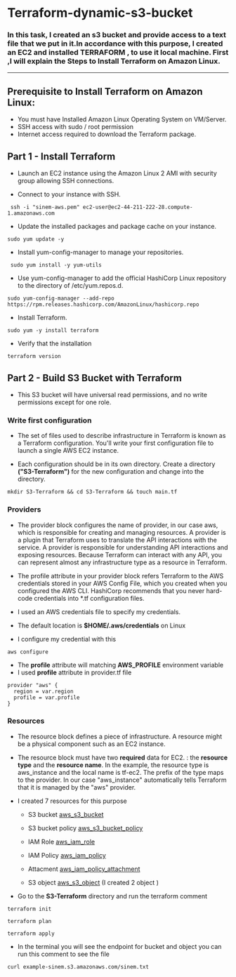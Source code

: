 # Terraform-dynamic-s3-bucket
### In this task, I created an **s3 bucket** and provide access to a text file  that we put in it.In accordance with this purpose, I created an EC2 and installed **TERRAFORM** , to use it local machine. First ,I will explain the Steps to Install Terraform on Amazon Linux.
------

## Prerequisite to Install Terraform on Amazon Linux:

- You must have Installed Amazon Linux Operating System on VM/Server.
- SSH access with sudo / root permission
- Internet access required to download the Terraform package.

## Part 1 - Install Terraform
- Launch an EC2 instance using the Amazon Linux 2 AMI with security group allowing SSH connections.

 - Connect to your instance with SSH.
```
 ssh -i "sinem-aws.pem" ec2-user@ec2-44-211-222-28.compute-1.amazonaws.com 
 ```
 - Update the installed packages and package cache on your instance.

 ```
 sudo yum update -y
 ```
 - Install yum-config-manager to manage your repositories.
 ```
  sudo yum install -y yum-utils
  ```
 - Use yum-config-manager to add the official HashiCorp Linux repository to the directory of /etc/yum.repos.d.
 ```
 sudo yum-config-manager --add-repo https://rpm.releases.hashicorp.com/AmazonLinux/hashicorp.repo
 ```
 - Install Terraform.
 ```
 sudo yum -y install terraform
 ```
 - Verify that the installation
 ```
 terraform version
 ```

## Part 2 - Build S3 Bucket with Terraform 

- This S3 bucket will have universal read permissions, and no write permissions except for one role.
### Write first configuration
- The set of files used to describe infrastructure in Terraform is known as a Terraform configuration. You'll write your 
first configuration file to launch a single AWS EC2 instance.

- Each configuration should be in its own directory. Create a directory **("S3-Terraform")** for the new configuration and 
change into the directory.
```
mkdir S3-Terraform && cd S3-Terraform && touch main.tf
```
### Providers

- The provider block configures the name of provider, in our case aws, which is responsible for creating and managing 
resources. A provider is a plugin that Terraform uses to translate the API interactions with the service. A provider is 
responsible for understanding API interactions and exposing resources. Because Terraform can interact with any API, you can 
represent almost any infrastructure type as a resource in Terraform.

- The profile attribute in your provider block refers Terraform to the AWS credentials stored in your AWS Config File, which 
you created when you configured the AWS CLI. HashiCorp recommends that you never hard-code credentials into *.tf 
configuration files.
- I used an AWS credentials file to specify my credentials. 
- The default location is **$HOME/.aws/credentials** on Linux
- I configure my credential with this 
```
aws configure
```
- The **profile** attribute will matching **AWS_PROFILE** environment variable
- I used **profile** attribute in provider.tf file
```
provider "aws" {
  region = var.region
  profile = var.profile
}
```
### Resources
- The resource block defines a piece of infrastructure. A resource might be a physical component such as an EC2 instance.

- The resource block must have two **required** data for EC2. : the **resource type** and the **resource name**. In the 
example, the resource type is aws_instance and the local name is tf-ec2. The prefix of the type maps to the provider. In our 
case "aws_instance" automatically tells Terraform that it is managed by the "aws" provider.
- I created 7 resources for this purpose
   * S3 bucket [aws_s3_bucket](https://registry.terraform.io/providers/hashicorp/aws/latest/docs/resources/s3_bucket)
    
   * S3 bucket policy [aws_s3_bucket_policy](https://registry.terraform.io/providers/hashicorp/aws/latest/docs/resources/s3_bucket_policy)
     
   * IAM Role [aws_iam_role](https://registry.terraform.io/providers/hashicorp/aws/latest/docs/resources/iam_role)
     
   * IAM Policy [aws_iam_policy](https://registry.terraform.io/providers/hashicorp/aws/latest/docs/resources/iam_policy)
     
   * Attacment [aws_iam_policy_attachment](https://registry.terraform.io/providers/hashicorp/aws/latest/docs/resources/iam_policy_attachment)
      
   * S3 object [aws_s3_object](https://registry.terraform.io/providers/hashicorp/aws/latest/docs/resources/s3_object)  (I created 2 object )
     
   
- Go to the **S3-Terraform** directory and run the terraform comment
 ```
 terraform init
 ```
 ```
 terraform plan
 ```
 ```
 terraform apply
 ```
 - In the terminal you will see the endpoint for bucket and object you can run this comment to see the file
 ```
 curl example-sinem.s3.amazonaws.com/sinem.txt
 ```
        
